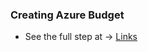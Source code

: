 ### Creating Azure Budget

- See the full step at -> [Links](https://blog.devops4me.com/azure-tutorial-create-a-budget/ "DevOps4Me Blog Tutorial")